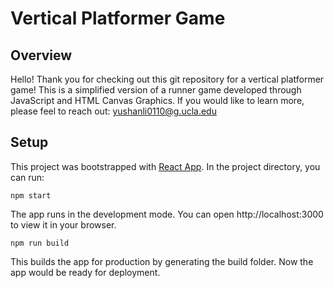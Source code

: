 # Vertical Platformer Game

## Overview

Hello! Thank you for checking out this git repository for a vertical platformer game! This is a simplified version of a runner game developed through JavaScript and HTML Canvas Graphics. If you would like to learn more, please feel to reach out: yushanli0110@g.ucla.edu

## Setup

This project was bootstrapped with [React App](https://github.com/facebook/create-react-app).
In the project directory, you can run:
```
npm start
```
The app runs in the development mode. You can open http://localhost:3000 to view it in your browser.

```
npm run build
```
This builds the app for production by generating the build folder. Now the app would be ready for deployment.

